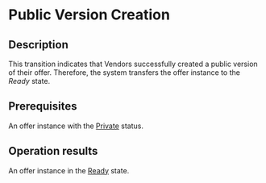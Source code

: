 # Public Version Creation
## Description
This transition indicates that Vendors successfully created a public version of their offer. Therefore, the system transfers the offer instance to the *Ready* state.
## Prerequisites
An offer instance with the [Private](s-a-private.html) status.
## Operation results
An offer instance in the [Ready](s-b-ready.html) state.
